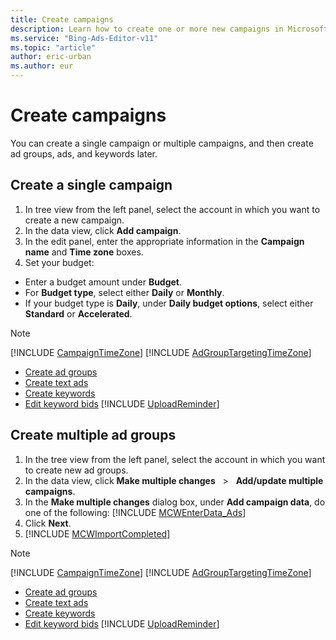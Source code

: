 ```yaml
---
title: Create campaigns
description: Learn how to create one or more new campaigns in Microsoft Advertising Editor.
ms.service: "Bing-Ads-Editor-v11"
ms.topic: "article"
author: eric-urban
ms.author: eur
---
```


# Create campaigns

You can create a single campaign or multiple campaigns, and then create ad groups, ads, and keywords later.

## Create a single campaign
1. In tree view from the left panel, select the account in which you want to create a new campaign.
1. In the data view, click **Add campaign**.
1. In the edit panel, enter the appropriate information in the **Campaign name** and **Time zone** boxes.
1. Set your budget:
  - Enter a budget amount under **Budget**.
  - For **Budget type**, select either **Daily** or **Monthly**.
  - If your budget type is **Daily**, under **Daily budget options**, select either **Standard** or **Accelerated**.

> [!NOTE]
> [!INCLUDE [CampaignTimeZone](./includes/CampaignTimeZone.md)]
> [!INCLUDE [AdGroupTargetingTimeZone](./includes/AdGroupTargetingTimeZone.md)]
> - [Create ad groups](./hlp_BAE_PROC_CreateAdGroups.md)
> - [Create text ads](./hlp_BAE_PROC_CreateTextAds.md)
> - [Create keywords](./hlp_BAE_PROC_CreateKeywords.md)
> - [Edit keyword bids](./hlp_BAE_PROC_BulkEditKWBids.md)
> [!INCLUDE [UploadReminder](./includes/UploadReminder.md)]

## Create multiple ad groups
1. In the tree view from the left panel, select the account in which you want to create new ad groups.
1. In the data view, click **Make multiple changes** &nbsp; &gt; &nbsp; **Add/update multiple campaigns**.
1. In the **Make multiple changes** dialog box, under **Add campaign data**, do one of the following:				[!INCLUDE [MCWEnterData_Ads](./includes/MCWEnterData_Ads.md)]
1. Click **Next**.
1. [!INCLUDE [MCWImportCompleted](./includes/MCWImportCompleted.md)]

> [!NOTE]
> [!INCLUDE [CampaignTimeZone](./includes/CampaignTimeZone.md)]
> [!INCLUDE [AdGroupTargetingTimeZone](./includes/AdGroupTargetingTimeZone.md)]
> - [Create ad groups](./hlp_BAE_PROC_CreateAdGroups.md)
> - [Create text ads](./hlp_BAE_PROC_CreateTextAds.md)
> - [Create keywords](./hlp_BAE_PROC_CreateKeywords.md)
> - [Edit keyword bids](./hlp_BAE_PROC_BulkEditKWBids.md)
> [!INCLUDE [UploadReminder](./includes/UploadReminder.md)]


